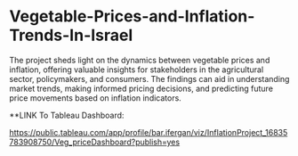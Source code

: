 # Vegetable-Prices-and-Inflation-Trends-In-Israel
The project sheds light on the dynamics between vegetable prices and inflation, offering valuable insights for stakeholders in the agricultural sector, policymakers, and consumers. The findings can aid in understanding market trends, making informed pricing decisions, and predicting future price movements based on inflation indicators.

**LINK To Tableau Dashboard:

https://public.tableau.com/app/profile/bar.ifergan/viz/InflationProject_16835783908750/Veg_priceDashboard?publish=yes
